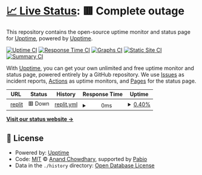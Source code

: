 # [📈 Live Status](https://demo.upptime.js.org): <!--live status--> **🟥 Complete outage**

This repository contains the open-source uptime monitor and status page for [Upptime](https://upptime.js.org), powered by [Upptime](https://github.com/upptime/upptime).

[![Uptime CI](https://github.com/halfnother/upptime/workflows/Uptime%20CI/badge.svg)](https://github.com/halfnother/upptime/actions?query=workflow%3A%22Uptime+CI%22)
[![Response Time CI](https://github.com/halfnother/upptime/workflows/Response%20Time%20CI/badge.svg)](https://github.com/halfnother/upptime/actions?query=workflow%3A%22Response+Time+CI%22)
[![Graphs CI](https://github.com/halfnother/upptime/workflows/Graphs%20CI/badge.svg)](https://github.com/halfnother/upptime/actions?query=workflow%3A%22Graphs+CI%22)
[![Static Site CI](https://github.com/halfnother/upptime/workflows/Static%20Site%20CI/badge.svg)](https://github.com/halfnother/upptime/actions?query=workflow%3A%22Static+Site+CI%22)
[![Summary CI](https://github.com/halfnother/upptime/workflows/Summary%20CI/badge.svg)](https://github.com/halfnother/upptime/actions?query=workflow%3A%22Summary+CI%22)

With [Upptime](https://upptime.js.org), you can get your own unlimited and free uptime monitor and status page, powered entirely by a GitHub repository. We use [Issues](https://github.com/upptime/upptime/issues) as incident reports, [Actions](https://github.com/halfnother/upptime/actions) as uptime monitors, and [Pages](https://demo.upptime.js.org) for the status page.

<!--start: status pages-->
<!-- This summary is generated by Upptime (https://github.com/upptime/upptime) -->
<!-- Do not edit this manually, your changes will be overwritten -->
<!-- prettier-ignore -->
| URL | Status | History | Response Time | Uptime |
| --- | ------ | ------- | ------------- | ------ |
| <img alt="" src="https://icons.duckduckgo.com/ip3/494096ab-0c2a-4ac3-933f-0ffaa1d4ff70-00-2q0n8q7s5x8y1.riker.replit.dev.ico" height="13"> [replit](https://494096ab-0c2a-4ac3-933f-0ffaa1d4ff70-00-2q0n8q7s5x8y1.riker.replit.dev/) | 🟥 Down | [replit.yml](https://github.com/halfnother/upptime/commits/HEAD/history/replit.yml) | <details><summary><img alt="Response time graph" src="./graphs/replit/response-time-week.png" height="20"> 0ms</summary><br><a href="https://halfnother.github.io/upptime/history/replit"><img alt="Response time 0" src="https://img.shields.io/endpoint?url=https%3A%2F%2Fraw.githubusercontent.com%2Fhalfnother%2Fupptime%2FHEAD%2Fapi%2Freplit%2Fresponse-time.json"></a><br><a href="https://halfnother.github.io/upptime/history/replit"><img alt="24-hour response time 0" src="https://img.shields.io/endpoint?url=https%3A%2F%2Fraw.githubusercontent.com%2Fhalfnother%2Fupptime%2FHEAD%2Fapi%2Freplit%2Fresponse-time-day.json"></a><br><a href="https://halfnother.github.io/upptime/history/replit"><img alt="7-day response time 0" src="https://img.shields.io/endpoint?url=https%3A%2F%2Fraw.githubusercontent.com%2Fhalfnother%2Fupptime%2FHEAD%2Fapi%2Freplit%2Fresponse-time-week.json"></a><br><a href="https://halfnother.github.io/upptime/history/replit"><img alt="30-day response time 0" src="https://img.shields.io/endpoint?url=https%3A%2F%2Fraw.githubusercontent.com%2Fhalfnother%2Fupptime%2FHEAD%2Fapi%2Freplit%2Fresponse-time-month.json"></a><br><a href="https://halfnother.github.io/upptime/history/replit"><img alt="1-year response time 0" src="https://img.shields.io/endpoint?url=https%3A%2F%2Fraw.githubusercontent.com%2Fhalfnother%2Fupptime%2FHEAD%2Fapi%2Freplit%2Fresponse-time-year.json"></a></details> | <details><summary><a href="https://halfnother.github.io/upptime/history/replit">0.40%</a></summary><a href="https://halfnother.github.io/upptime/history/replit"><img alt="All-time uptime 0.40%" src="https://img.shields.io/endpoint?url=https%3A%2F%2Fraw.githubusercontent.com%2Fhalfnother%2Fupptime%2FHEAD%2Fapi%2Freplit%2Fuptime.json"></a><br><a href="https://halfnother.github.io/upptime/history/replit"><img alt="24-hour uptime 0.40%" src="https://img.shields.io/endpoint?url=https%3A%2F%2Fraw.githubusercontent.com%2Fhalfnother%2Fupptime%2FHEAD%2Fapi%2Freplit%2Fuptime-day.json"></a><br><a href="https://halfnother.github.io/upptime/history/replit"><img alt="7-day uptime 0.40%" src="https://img.shields.io/endpoint?url=https%3A%2F%2Fraw.githubusercontent.com%2Fhalfnother%2Fupptime%2FHEAD%2Fapi%2Freplit%2Fuptime-week.json"></a><br><a href="https://halfnother.github.io/upptime/history/replit"><img alt="30-day uptime 0.40%" src="https://img.shields.io/endpoint?url=https%3A%2F%2Fraw.githubusercontent.com%2Fhalfnother%2Fupptime%2FHEAD%2Fapi%2Freplit%2Fuptime-month.json"></a><br><a href="https://halfnother.github.io/upptime/history/replit"><img alt="1-year uptime 0.40%" src="https://img.shields.io/endpoint?url=https%3A%2F%2Fraw.githubusercontent.com%2Fhalfnother%2Fupptime%2FHEAD%2Fapi%2Freplit%2Fuptime-year.json"></a></details>

<!--end: status pages-->

[**Visit our status website →**](https://demo.upptime.js.org)

## 📄 License

- Powered by: [Upptime](https://github.com/upptime/upptime)
- Code: [MIT](./LICENSE) © [Anand Chowdhary](https://anandchowdhary.com), supported by [Pabio](https://pabio.com)
- Data in the `./history` directory: [Open Database License](https://opendatacommons.org/licenses/odbl/1-0/)
